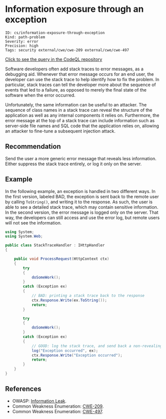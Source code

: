 # Information exposure through an exception

```
ID: cs/information-exposure-through-exception
Kind: path-problem
Severity: error
Precision: high
Tags: security external/cwe/cwe-209 external/cwe/cwe-497

```
[Click to see the query in the CodeQL repository](https://github.com/github/codeql/tree/main/csharp/ql/src/Security%20Features/CWE-209/ExceptionInformationExposure.ql)

Software developers often add stack traces to error messages, as a debugging aid. Whenever that error message occurs for an end user, the developer can use the stack trace to help identify how to fix the problem. In particular, stack traces can tell the developer more about the sequence of events that led to a failure, as opposed to merely the final state of the software when the error occurred.

Unfortunately, the same information can be useful to an attacker. The sequence of class names in a stack trace can reveal the structure of the application as well as any internal components it relies on. Furthermore, the error message at the top of a stack trace can include information such as server-side file names and SQL code that the application relies on, allowing an attacker to fine-tune a subsequent injection attack.


## Recommendation
Send the user a more generic error message that reveals less information. Either suppress the stack trace entirely, or log it only on the server.


## Example
In the following example, an exception is handled in two different ways. In the first version, labeled BAD, the exception is sent back to the remote user by calling `ToString()`, and writing it to the response. As such, the user is able to see a detailed stack trace, which may contain sensitive information. In the second version, the error message is logged only on the server. That way, the developers can still access and use the error log, but remote users will not see the information.


```csharp
using System;
using System.Web;

public class StackTraceHandler : IHttpHandler
{

    public void ProcessRequest(HttpContext ctx)
    {
        try
        {
            doSomeWork();
        }
        catch (Exception ex)
        {
            // BAD: printing a stack trace back to the response
            ctx.Response.Write(ex.ToString());
            return;
        }

        try
        {
            doSomeWork();
        }
        catch (Exception ex)
        {
            // GOOD: log the stack trace, and send back a non-revealing response
            log("Exception occurred", ex);
            ctx.Response.Write("Exception occurred");
            return;
        }
    }
}

```

## References
* OWASP: [Information Leak](https://www.owasp.org/index.php/Information_Leak_(information_disclosure)).
* Common Weakness Enumeration: [CWE-209](https://cwe.mitre.org/data/definitions/209.html).
* Common Weakness Enumeration: [CWE-497](https://cwe.mitre.org/data/definitions/497.html).